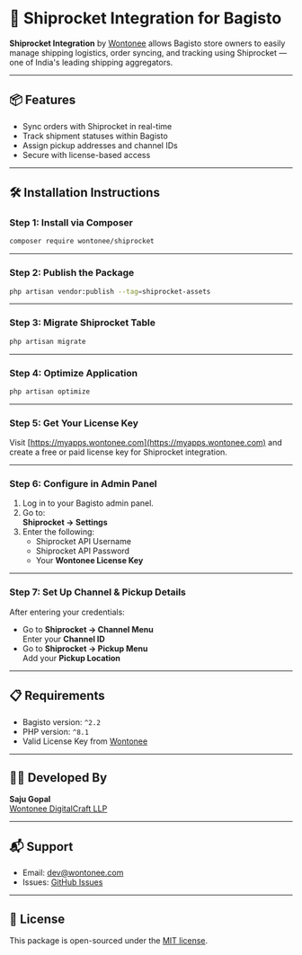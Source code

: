 # 🚀 Shiprocket Integration for Bagisto

**Shiprocket Integration** by [Wontonee](https://wontonetech.com) allows Bagisto store owners to easily manage shipping logistics, order syncing, and tracking using Shiprocket — one of India's leading shipping aggregators.

---

## 📦 Features

- Sync orders with Shiprocket in real-time
- Track shipment statuses within Bagisto
- Assign pickup addresses and channel IDs
- Secure with license-based access

---

## 🛠️ Installation Instructions

### Step 1: Install via Composer

```bash
composer require wontonee/shiprocket
```

---

### Step 2: Publish the Package

```bash
php artisan vendor:publish --tag=shiprocket-assets
```
---

### Step 3: Migrate Shiprocket Table

```bash
php artisan migrate
```

---

### Step 4: Optimize Application

```bash
php artisan optimize
```

---

### Step 5: Get Your License Key

Visit [https://myapps.wontonee.com](https://myapps.wontonee.com) and create a free or paid license key for Shiprocket integration.

---

### Step 6: Configure in Admin Panel

1. Log in to your Bagisto admin panel.
2. Go to:  
   **Shiprocket → Settings**
3. Enter the following:
   - Shiprocket API Username
   - Shiprocket API Password
   - Your **Wontonee License Key**

---

### Step 7: Set Up Channel & Pickup Details

After entering your credentials:

- Go to **Shiprocket → Channel Menu**  
  Enter your **Channel ID**
- Go to **Shiprocket → Pickup Menu**  
  Add your **Pickup Location**

---

## 📋 Requirements

- Bagisto version: `^2.2`
- PHP version: `^8.1`
- Valid License Key from [Wontonee](https://myapps.wontonee.com)

---

## 🧑‍💻 Developed By

**Saju Gopal**  
[Wontonee DigitalCraft LLP](https://wontonee.com)

---

## 📬 Support

- Email: [dev@wontonee.com](mailto:dev@wontonee.com)
- Issues: [GitHub Issues](https://github.com/wontonee/shiprocket/issues)

---

## 📄 License

This package is open-sourced under the [MIT license](LICENSE).
